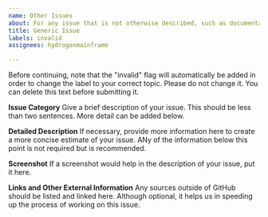 ```yaml
---
name: Other Issues
about: For any issue that is not otherwise described, such as documentation changes.
title: Generic Issue
labels: invalid
assignees: hydrogenmainframe

---
```


Before continuing, note that the "invalid" flag will automatically be added in order to change the label to your correct topic. Please do not change it. You can delete this text before submitting it.

**Issue Category**
Give a brief description of your issue. This should be less than two sentences. More detail can be added below.

**Detailed Description**
If necessary, provide more information here to create a more concise estimate of your issue. ANy of the information below this point is not required but is recommended.

**Screenshot**
If a screenshot would help in the description of your issue, put it here.

**Links and Other External Information**
Any sources outside of GitHub should be listed and linked here. Although optional, it helps us in speeding up the process of working on this issue.
